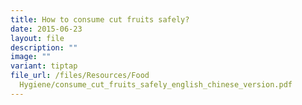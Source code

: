 ```yaml
---
title: How to consume cut fruits safely?
date: 2015-06-23
layout: file
description: ""
image: ""
variant: tiptap
file_url: /files/Resources/Food
  Hygiene/consume_cut_fruits_safely_english_chinese_version.pdf
---
```

